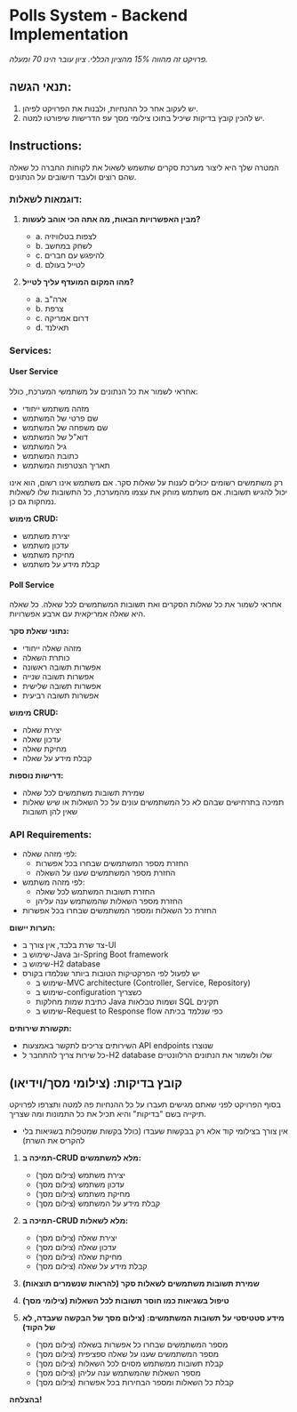 # Polls System - Backend Implementation

*פרויקט זה מהווה 15% מהציון הכללי. ציון עובר הינו 70 ומעלה.*

## תנאי הגשה:
1. יש לעקוב אחר כל ההנחיות, ולבנות את הפרויקט לפיהן.
2. יש להכין קובץ בדיקות שיכיל בתוכו צילומי מסך עפ הדרישות שיפורטו למטה.

## Instructions:

המטרה שלך היא ליצור מערכת סקרים שתשמש לשאול את לקוחות החברה כל שאלה שהם רוצים ולעבד חישובים על הנתונים.

### דוגמאות לשאלות:
1. **מבין האפשרויות הבאות, מה אתה הכי אוהב לעשות?**
   - a. לצפות בטלוויזיה
   - b. לשחק במחשב
   - c. להיפגש עם חברים
   - d. לטייל בעולם

2. **מהו המקום המועדף עליך לטייל?**
   - a. ארה"ב
   - b. צרפת
   - c. דרום אמריקה
   - d. תאילנד

### Services:

#### User Service
אחראי לשמור את כל הנתונים על משתמשי המערכת, כולל:
- מזהה משתמש ייחודי
- שם פרטי של המשתמש
- שם משפחה של המשתמש
- דוא"ל של המשתמש
- גיל המשתמש
- כתובת המשתמש
- תאריך הצטרפות המשתמש

רק משתמשים רשומים יכולים לענות על שאלות סקר. אם משתמש אינו רשום, הוא אינו יכול להגיש תשובות. אם משתמש מוחק את עצמו מהמערכת, כל התשובות שלו לשאלות נמחקות גם כן.

**מימוש CRUD:**
- יצירת משתמש
- עדכון משתמש
- מחיקת משתמש
- קבלת מידע על משתמש

#### Poll Service
אחראי לשמור את כל שאלות הסקרים ואת תשובות המשתמשים לכל שאלה. כל שאלה היא שאלה אמריקאית עם ארבע אפשרויות.

**נתוני שאלת סקר:**
- מזהה שאלה ייחודי
- כותרת השאלה
- אפשרות תשובה ראשונה
- אפשרות תשובה שנייה
- אפשרות תשובה שלישית
- אפשרות תשובה רביעית

**מימוש CRUD:**
- יצירת שאלה
- עדכון שאלה
- מחיקת שאלה
- קבלת מידע על שאלה

**דרישות נוספות:**
- שמירת תשובות משתמשים לכל שאלה
- תמיכה בתרחישים שבהם לא כל המשתמשים עונים על כל השאלות או שיש שאלות שאין להן תשובות

### API Requirements:
- לפי מזהה שאלה:
  - החזרת מספר המשתמשים שבחרו בכל אפשרות
  - החזרת מספר המשתמשים שענו על השאלה
- לפי מזהה משתמש:
  - החזרת תשובות המשתמש לכל שאלה
  - החזרת מספר השאלות שהמשתמש ענה עליהן
- החזרת כל השאלות ומספר המשתמשים שבחרו בכל אפשרות

**הערות יישום:**
- צד שרת בלבד, אין צורך ב-UI
- שימוש ב-Java וב-Spring Boot framework
- שימוש ב-H2 database
- יש לפעול לפי הפרקטיקות הטובות ביותר שנלמדו בקורס
  - שימוש ב-MVC architecture (Controller, Service, Repository)
  - שימוש ב-configuration כשצריך
  - כתיבת שמות מחלקות Java ושמות טבלאות SQL תקינים
  - שימוש ב-Request to Response flow כפי שנלמד בכיתה

**תקשורת שירותים:**
- השירותים צריכים לתקשר באמצעות API endpoints שנוצרו
- כל שירות צריך להתחבר ל-H2 database שלו ולשמור את הנתונים הרלוונטיים

## קובץ בדיקות: (צילומי מסך/וידיאו)

בסוף הפרויקט לפני שאתם מגישים תעברו על כל ההנחיות פה למטה ותצרפו לפרויקט תיקייה בשם "בדיקות" והיא תכיל את כל התמונות ומה שצריך.

* אין צורך בצילומי קוד אלא רק בבקשות שעבדו (כולל בקשות שמטפלות בשגיאות בלי להקריס את השרת)

1. **תמיכה ב-CRUD מלא למשתמשים:**
   - יצירת משתמש (צילום מסך)
   - עדכון משתמש (צילום מסך)
   - מחיקת משתמש (צילום מסך)
   - קבלת מידע על המשתמש (צילום מסך)

2. **תמיכה ב-CRUD מלא לשאלות:**
   - יצירת שאלה (צילום מסך)
   - עדכון שאלה (צילום מסך)
   - מחיקת שאלה (צילום מסך)
   - קבלת מידע על שאלה (צילום מסך)

3. **שמירת תשובות משתמשים לשאלות סקר (להראות שנשמרים תוצאות)**

4. **טיפול בשגיאות כמו חוסר תשובות לכל השאלות (צילומי מסך)**

5. **מידע סטטיסטי על תשובות המשתמשים: (צילום מסך של הבקשה שעבדה, לא של הקוד)**
   - מספר המשתמשים שבחרו כל אפשרות בשאלה (צילום מסך)
   - מספר המשתמשים שענו על שאלה ספציפית (צילום מסך)
   - קבלת תשובות ממשתמש מסוים לכל השאלות (צילום מסך)
   - מספר השאלות שהמשתמש ענה עליהן (צילום מסך)
   - קבלת כל השאלות ומספר הבחירות בכל אפשרות (צילום מסך)

**בהצלחה!**
